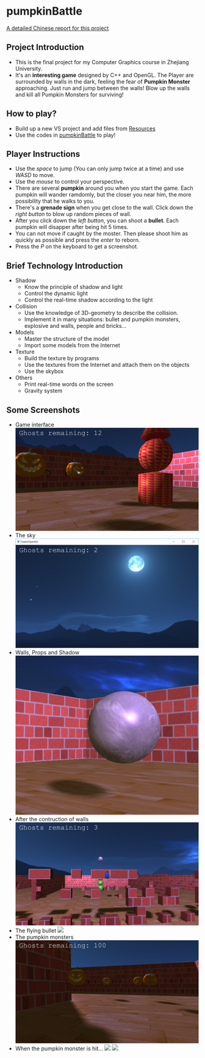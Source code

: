 # pumpkinBattle

[A detailed Chinese report for this project](https://github.com/jiangshibiao/pumpkinBattle/blob/master/ChineseReport/report.md)

## Project Introduction
+ This is the final project for my Computer Graphics course in Zhejiang University.
+ It's an **interesting game** designed by C++ and OpenGL. The Player are surrounded by walls in the dark, feeling the fear of **Pumpkin Monster** approaching. Just run and jump between the walls! Blow up the walls and kill all Pumpkin Monsters for surviving!

## How to play?
+ Build up a new VS project and add files from [Resources](https://github.com/jiangshibiao/pumpkinBattle/tree/master/Resources) 
+ Use the codes in [pumpkinBattle](https://github.com/jiangshibiao/pumpkinBattle/tree/master/pumpkinBattle) to play!

## Player Instructions
+ Use the *space* to jump (You can only jump twice at a time) and use *WASD* to move.
+ Use the *mouse* to control your perspective. 
+ There are several **pumpkin** around you when you start the game. Each pumpkin will wander ramdomly, but the closer you near him, the more possibility that he walks to you. 
+ There's a **grenade sign** when you get close to the wall. Click down the *right button* to blow up random pieces of wall.
+ After you click down the *left button*, you can shoot a **bullet**. Each pumpkin will disapper after being hit 5 times.
+ You can not move if caught by the moster. Then please shoot him as quickly as possible and  press the *enter* to reborn.
+ Press the *P* on the keyboard to get a screenshot.

## Brief Technology Introduction
+ Shadow
	- Know the principle of shadow and light
	- Control the dynamic light
	- Control the real-time shadow according to the light
+ Collision
	- Use the knowledge of 3D-geometry to describe the collision.
	- Implement it in many situations: bullet and pumpkin monsters, explosive and walls, people and bricks...
+ Models
	- Master the structure of the model
	- Import some models from the Internet
+ Texture
	- Build the texture by programs
	- Use the textures from the Internet and attach them on the objects
	- Use the skybox
+ Others
	- Print real-time words on the screen
	- Gravity system

## Some Screenshots
+ Game interface
![](https://github.com/jiangshibiao/pumpkinBattle/blob/master/ChineseReport/screenshot0.bmp)
+ The sky
![](https://github.com/jiangshibiao/pumpkinBattle/blob/master/ChineseReport/skybox1.png)
+ Walls, Props and Shadow
![](https://github.com/jiangshibiao/pumpkinBattle/blob/master/ChineseReport/planet.png)
+ After the contruction of walls
![](https://github.com/jiangshibiao/pumpkinBattle/blob/master/ChineseReport/screenshot1.bmp)
+ The flying bullet
![](https://github.com/jiangshibiao/pumpkinBattle/blob/master/ChineseReport/bullet.bmp)
+ The pumpkin monsters
![](https://github.com/jiangshibiao/pumpkinBattle/blob/master/ChineseReport/fkwyh2.bmp)
+ When the pumpkin monster is hit...
![](https://github.com/jiangshibiao/pumpkinBattle/blob/master/ChineseReport/shot1.bmp)
![](https://github.com/jiangshibiao/pumpkinBattle/blob/master/ChineseReport/shot0.bmp)

